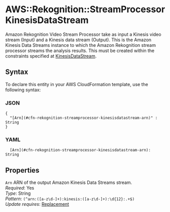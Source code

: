 # AWS::Rekognition::StreamProcessor KinesisDataStream<a name="aws-properties-rekognition-streamprocessor-kinesisdatastream"></a>

Amazon Rekognition Video Stream Processor take as input a Kinesis video stream \(Input\) and a Kinesis data stream \(Output\)\. This is the Amazon Kinesis Data Streams instance to which the Amazon Rekognition stream processor streams the analysis results\. This must be created within the constraints specified at [KinesisDataStream](https://docs.aws.amazon.com/rekognition/latest/APIReference/API_KinesisDataStream)\.

## Syntax<a name="aws-properties-rekognition-streamprocessor-kinesisdatastream-syntax"></a>

To declare this entity in your AWS CloudFormation template, use the following syntax:

### JSON<a name="aws-properties-rekognition-streamprocessor-kinesisdatastream-syntax.json"></a>

```
{
  "[Arn](#cfn-rekognition-streamprocessor-kinesisdatastream-arn)" : String
}
```

### YAML<a name="aws-properties-rekognition-streamprocessor-kinesisdatastream-syntax.yaml"></a>

```
  [Arn](#cfn-rekognition-streamprocessor-kinesisdatastream-arn): String
```

## Properties<a name="aws-properties-rekognition-streamprocessor-kinesisdatastream-properties"></a>

`Arn` <a name="cfn-rekognition-streamprocessor-kinesisdatastream-arn"></a>
ARN of the output Amazon Kinesis Data Streams stream\.  
_Required_: Yes  
_Type_: String  
_Pattern_: `(^arn:([a-z\d-]+):kinesis:([a-z\d-]+):\d{12}:.+$)`  
_Update requires_: [Replacement](https://docs.aws.amazon.com/AWSCloudFormation/latest/UserGuide/using-cfn-updating-stacks-update-behaviors.html#update-replacement)

